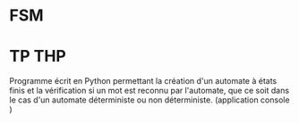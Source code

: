 # FSM
# TP THP
Programme écrit en Python permettant la création d'un automate à états finis et la vérification si un mot est reconnu par l'automate, que ce soit dans le cas d'un automate déterministe ou non déterministe.
(application console ) 
